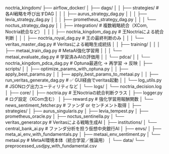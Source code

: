 noctria_kingdom/
├── airflow_docker/
│   ├── dags/
│   │   ├── strategies/               # 各AI戦略を呼び出すDAG
│   │   │   ├── aurus_strategy_dag.py
│   │   │   ├── levia_strategy_dag.py
│   │   │   ├── prometheus_strategy_dag.py
│   │   │   └── noctus_strategy_dag.py
│   │   ├── integration/             # 複数戦略統合（XCom, Noctria統合など）
│   │   │   ├── noctria_kingdom_dag.py       # 王Noctriaによる統合判断
│   │   │   ├── noctria_royal_dag.py         # 王の最終判断のみ
│   │   │   └── veritas_master_dag.py        # Veritasによる戦略生成統括
│   │   ├── training/
│   │   │   ├── metaai_train_dag.py          # MetaAI強化学習用
│   │   │   └── metaai_evaluate_dag.py       # 学習済みAIの評価用
│   │   └── pdca/
│   │       └── noctria_kingdom_pdca_dag.py  # Optuna最適化 → 再学習 → 反映
│   ├── scripts/
│   │   ├── optimize_params_with_optuna.py
│   │   ├── apply_best_params.py
│   │   ├── apply_best_params_to_metaai.py
│   │   ├── run_veritas_generate_dag.py       # ✅ GUI経由でveritas起動
│   │   └── log_utils.py                      # JSONログ出力ユーティリティなど
│   └── logs/
│       └── noctria_decision.log
│
├── core/
│   ├── noctria.py                     # 王Noctriaの統合判断クラス
│   ├── logger.py                      # ログ設定（XCom含む）
│   ├── reward.py                      # 強化学習用報酬関数
│   └── news_sentiment_fetcher.py      # ファンダ or センチメント取得
│
├── strategies/
│   ├── aurus_singularis.py
│   ├── levia_tempest.py
│   ├── prometheus_oracle.py
│   ├── noctus_sentinella.py
│   └── veritas_generator.py          # Veritasによる戦略生成AI
│
├── institutions/
│   └── central_bank_ai.py            # ファンダ分析を担う仮想中央銀行AI
│
├── envs/
│   ├── meta_ai_env_with_fundamentals.py
│   ├── metaai_env_sentiment.py
│   └── metaai.py                     # MetaAI環境本体（統合学習／推論用）
│
└── data/
    └── preprocessed_usdjpy_with_fundamental.csv
